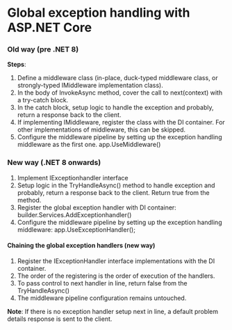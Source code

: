 # Global exception handling with ASP.NET Core

### Old way (pre .NET 8)
__Steps__:
1. Define a middleware class (in-place, duck-typed middleware class, or strongly-typed IMiddleware implementation class).
2. In the body of InvokeAsync method, cover the call to next(context) with a try-catch block.
3. In the catch block, setup logic to handle the exception and probably, return a response back to the client.
4. If implementing IMiddleware, register the class with the DI container. For other implementations of middleware, this can be skipped.
5. Configure the middleware pipeline by setting up the exception handling middleware as the first one.
app.UseMiddleware<T>()


### New way (.NET 8 onwards)
1. Implement IExceptionhandler interface
2. Setup logic in the TryHandleAsync() method to handle exception and probably, return a response back to the client.
   Return true from the method.
3. Register the global exception handler with DI container: builder.Services.AddExceptionhandler<T>()
4. Configure the middleware pipeline by setting up the exception handling middleware: app.UseExceptionHandler();


#### Chaining the global exception handlers (new way)
1. Register the IExceptionHandler interface implementations with the DI container.
2. The order of the registering is the order of execution of the handlers.
3. To pass control to next handler in line, return false from the TryHandleAsync()
4. The middleware pipeline configuration remains untouched.

__Note__: If there is no exception handler setup next in line, a default problem details response is sent to the client.